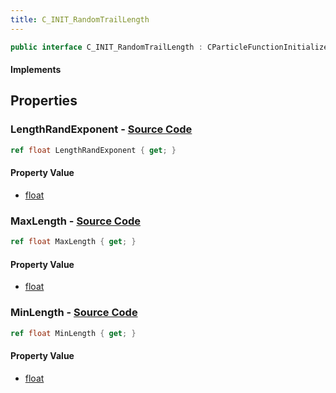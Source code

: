 ```yaml
---
title: C_INIT_RandomTrailLength
---
```


```csharp
public interface C_INIT_RandomTrailLength : CParticleFunctionInitializer, CParticleFunction, ISchemaClass<CParticleFunction>, ISchemaClass<CParticleFunctionInitializer>, ISchemaClass<C_INIT_RandomTrailLength>, ISchemaField, ISchemaClass, INativeHandle
```

#### Implements

## Properties

### **LengthRandExponent** - [Source Code](https://github.com/swiftly-solution/swiftlys2/blob/main/managed/src/SwiftlyS2.Generated/Schemas/Interfaces/C_INIT_RandomTrailLength.cs#L20)

```csharp
ref float LengthRandExponent { get; }
```

#### Property Value

- [float](https://learn.microsoft.com/dotnet/api/system.single)

### **MaxLength** - [Source Code](https://github.com/swiftly-solution/swiftlys2/blob/main/managed/src/SwiftlyS2.Generated/Schemas/Interfaces/C_INIT_RandomTrailLength.cs#L18)

```csharp
ref float MaxLength { get; }
```

#### Property Value

- [float](https://learn.microsoft.com/dotnet/api/system.single)

### **MinLength** - [Source Code](https://github.com/swiftly-solution/swiftlys2/blob/main/managed/src/SwiftlyS2.Generated/Schemas/Interfaces/C_INIT_RandomTrailLength.cs#L16)

```csharp
ref float MinLength { get; }
```

#### Property Value

- [float](https://learn.microsoft.com/dotnet/api/system.single)

